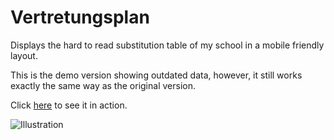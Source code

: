 # Vertretungsplan

Displays the hard to read substitution table of my school in a mobile friendly layout.

This is the demo version showing outdated data, however, it still works exactly the same way as the original version.

Click [here](https://rahmsauce.github.io/Vertretungsplan/) to see it in action.

![Illustration](https://user-images.githubusercontent.com/53840228/75611400-85c85f00-5b1a-11ea-8951-03157f8799c0.png)
